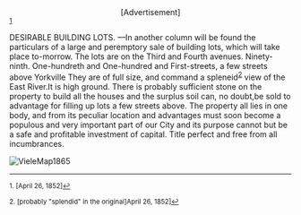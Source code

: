 <center>[Advertisement]</center><sup><a href="#fn1" id="ref1">1</a></sup> 

DESIRABLE BUILDING LOTS. —In another column will be found the particulars of a large and peremptory sale of building lots, which will take place to-morrow. The lots are on the Third and Fourth avenues. Ninety-ninth. One-hundreth and One-hundred and First-streets, a few streets above Yorkville They are of full size, and command a spleneid<sup><a href="#fn2" id="ref2">2</a></sup> view of the East River.It is high ground. There is probably sufficient stone on the property to build all the houses and the surplus soil can, no doubt,be sold to advantage for filling up lots a few streets above. The property all lies in one body, and from its peculiar location and advantages must soon become a populous and very important part of our City and its purpose cannot but be a safe and profitable investment of capital. Title perfect and free from all incumbrances.  

![VieleMap1865](../images/nameOfImage.jpg)

   ---
   <p><sup id="fn1">1. [April 26, 1852]<a href="#ref1" title="Jump back to footnote 1 in the text.">↩</a></sup></p>
   <sup id="fn2">2. [probably "splendid" in the original]April 26, 1852]<a href="#ref2" title="Jump back to footnote 2 in the text.">↩</a></sup>
   
   
   


